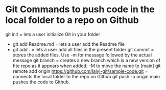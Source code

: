 # Git Commands to push code in the local folder to a repo on Github
git init = lets a user initialize Git in your folder
- git add Readme.md = lets a user add the Readme file 
- git add . = lets a user add all files in the present folder
git commit = stores the added files. Use -m for message followed by the actual message
git branch = creates a new branch which is a new version of hte repo as it appears when added; -M to move the name to [main]
git remote add origin https://github.com/laiyi-git/sample-code.git = connects the local folder to the repo on Github
git push -u origin main pushes the code to Github.